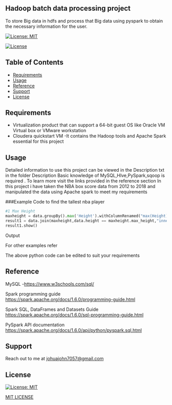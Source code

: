 ## Hadoop batch data processing project

To store Big data in hdfs and process that Big data using pyspark to obtain the necessary information for the user.


[![License: MIT](https://img.shields.io/badge/License-MIT-yellow.svg)](https://opensource.org/licenses/MIT)

[![License](https://img.shields.io/badge/License-Apache%202.0-blue.svg)](https://opensource.org/licenses/Apache-1.6)


## Table of Contents
- [Requirements](#requirements)
- [Usage](#usage)
- [Reference](#reference)
- [Support](#support)
- [License](#license)




## Requirements
*  Virtualization product that can support a 64-bit guest OS like Oracle VM Virtual box or VMware workstation
*  Cloudera quickstart VM
	-It contains the Hadoop tools and Apache Spark essential for this project

## Usage

Detailed information to use this project can be viewed in the Description txt in the folder Description
Basic knowledge of MySQL,HIve,PySpark,sqoop is required .
To learn more visit the links provided in the reference section
In this project i have taken the NBA box score data from 2012 to 2018 and manipulated the data using Apache spark to meet my requirements

###Example
 Code to find the tallest nba player

```python
#1 Max Height
maxheight = data.groupBy().max('Height').withColumnRenamed("max(Height)","max_height")
result1 = data.join(maxheight,data.height == maxheight.max_height,"inner").select(data.playername,data.height).distinct()
result1.show()
```

Output



For other examples refer 

The above python code can be edited to suit your requirements


## Reference

MySQL -https://www.w3schools.com/sql/

Spark programming guide https://spark.apache.org/docs/1.6.0/programming-guide.html

Spark SQL, DataFrames and Datasets Guide https://spark.apache.org/docs/1.6.0/sql-programming-guide.html

PySpark API documentation https://spark.apache.org/docs/1.6.0/api/python/pyspark.sql.html


## Support
Reach out to me at johuajohn7057@gmail.com


## License

[![License: MIT](https://img.shields.io/badge/License-MIT-yellow.svg)](https://opensource.org/licenses/MIT)


[MIT LICENSE](https://opensource.org/licenses/mit-license.php)



















